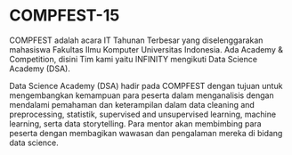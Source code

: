 # COMPFEST-15

COMPFEST adalah acara IT Tahunan Terbesar yang diselenggarakan mahasiswa Fakultas Ilmu Komputer Universitas Indonesia. Ada Academy & Competition, disini Tim kami yaitu INFINITY mengikuti Data Science Academy (DSA).

Data Science Academy (DSA) hadir pada COMPFEST dengan tujuan untuk mengembangkan kemampuan para peserta dalam menganalisis dengan mendalami pemahaman dan keterampilan dalam data cleaning and preprocessing, statistik, supervised and unsupervised learning, machine learning, serta data storytelling. Para mentor akan membimbing para peserta dengan membagikan wawasan dan pengalaman mereka di bidang data science.

